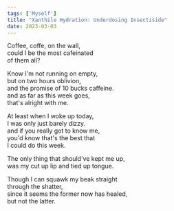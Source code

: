 ```yaml
---
tags: ['Myself']
title: "Xanthile Hydration: Underdosing Insectiside"
date: 2023-03-03
---
```


Coffee, coffe, on the wall,  
could I be the most cafeinated  
of them all?

Know I'm not running on empty,  
but on two hours oblivion,  
and the promise of 10 bucks caffeine.  
and as far as this week goes,  
that's alright with me.

At least when I woke up today,  
I was only just barely dizzy.  
and if you really got to know me,  
you'd know that's the best that  
I could do this week.

The only thing that should've kept me up,  
was my cut up lip and tied up tongue.

Though I can squawk my beak straight  
through the shatter,  
since it seems the former now has healed,  
but not the latter.
